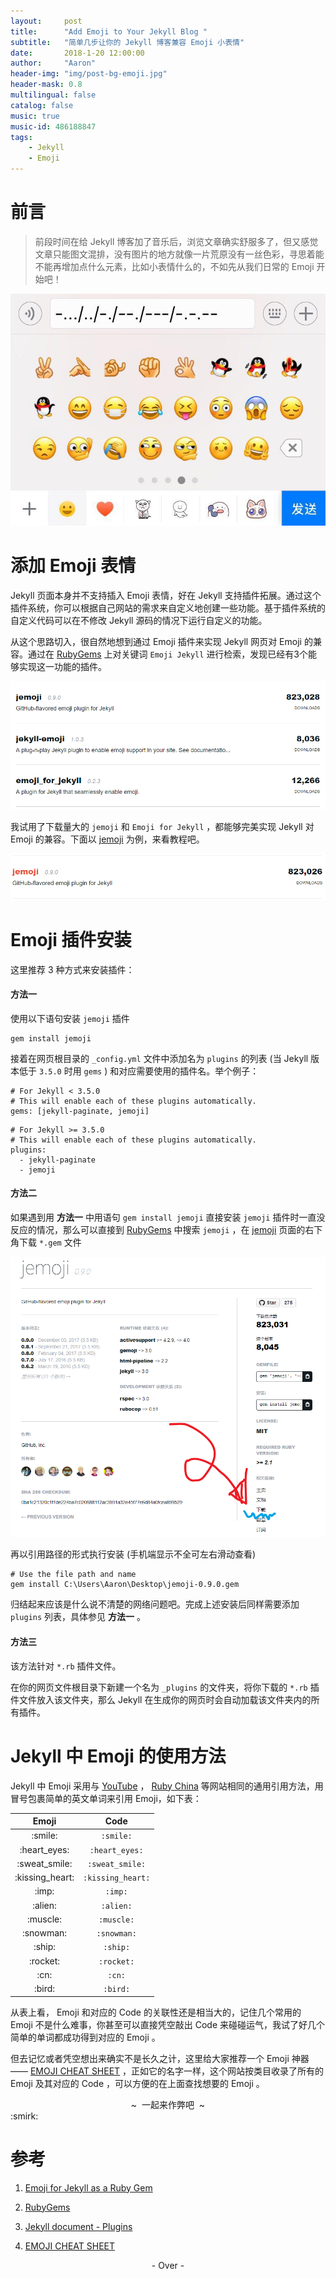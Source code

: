 ```yaml
---
layout:     post
title:      "Add Emoji to Your Jekyll Blog "
subtitle:   "简单几步让你的 Jekyll 博客兼容 Emoji 小表情"
date:       2018-1-20 12:00:00
author:     "Aaron"
header-img: "img/post-bg-emoji.jpg"
header-mask: 0.8
multilingual: false
catalog: false
music: true
music-id: 486188847
tags:
    - Jekyll
    - Emoji
---
```



# 前言
> 前段时间在给 Jekyll 博客加了音乐后，浏览文章确实舒服多了，但又感觉文章只能图文混排，没有图片的地方就像一片荒原没有一丝色彩，寻思着能不能再增加点什么元素，比如小表情什么的，不如先从我们日常的 Emoji 开始吧！


![textemoji](/img/in-post/2018-1-20-Emoji/textemoji.png)

# 添加 Emoji 表情

Jekyll 页面本身并不支持插入 Emoji 表情，好在 Jekyll 支持插件拓展。通过这个插件系统，你可以根据自己网站的需求来自定义地创建一些功能。基于插件系统的自定义代码可以在不修改 Jekyll 源码的情况下运行自定义的功能。

从这个思路切入，很自然地想到通过 Emoji 插件来实现 Jekyll 网页对 Emoji 的兼容。通过在 [RubyGems](https://rubygems.org/gems) 上对关键词 ```Emoji Jekyll``` 进行检索，发现已经有3个能够实现这一功能的插件。

![relevent Emoji](/img/in-post/2018-1-20-Emoji/releventEmoji.png)

我试用了下载量大的 ```jemoji``` 和 ```Emoji for Jekyll``` ，都能够完美实现 Jekyll 对 Emoji 的兼容。下面以 [jemoji](https://rubygems.org/gems/jemoji) 为例，来看教程吧。

![jemoji](/img/in-post/2018-1-20-Emoji/jemoji.png)


# Emoji 插件安装

这里推荐 3 种方式来安装插件：

#### **方法一**
使用以下语句安装 ```jemoji``` 插件
```
gem install jemoji
```

接着在网页根目录的 ```_config.yml``` 文件中添加名为 ```plugins``` 的列表 (当 Jekyll 版本低于 ```3.5.0``` 时用 ```gems``` ) 和对应需要使用的插件名。举个例子：

```
# For Jekyll < 3.5.0
# This will enable each of these plugins automatically.
gems: [jekyll-paginate, jemoji]
```

```
# For Jekyll >= 3.5.0
# This will enable each of these plugins automatically.
plugins:
  - jekyll-paginate
  - jemoji
```

#### **方法二**
如果遇到用 **方法一** 中用语句 ```gem install jemoji``` 直接安装 ```jemoji``` 插件时一直没反应的情况，那么可以直接到 [RubyGems](https://rubygems.org/gems) 中搜索 ```jemoji``` ，在 [jemoji](https://rubygems.org/gems/jemoji) 页面的右下角下载 ```*.gem``` 文件

![downloadJemoji](/img/in-post/2018-1-20-Emoji/downloadjemoji.png)

再以引用路径的形式执行安装 (手机端显示不全可左右滑动查看)

```
# Use the file path and name
gem install C:\Users\Aaron\Desktop\jemoji-0.9.0.gem
```

归结起来应该是什么说不清楚的网络问题吧。完成上述安装后同样需要添加 ```plugins``` 列表，具体参见 **方法一** 。


#### **方法三**
该方法针对 ```*.rb``` 插件文件。

在你的网页文件根目录下新建一个名为 ```_plugins``` 的文件夹，将你下载的 ```*.rb``` 插件文件放入该文件夹，那么 Jekyll 在生成你的网页时会自动加载该文件夹内的所有插件。

# Jekyll 中 Emoji 的使用方法

Jekyll 中 Emoji 采用与 [YouTube](https://youtube.com/) ， [Ruby China](http://ruby-china.org/) 等网站相同的通用引用方法，用冒号包裹简单的英文单词来引用 Emoji，如下表：

<style>
#emoji
img{margin: 0}
</style>

<table id="emoji" class="table table-bordered table-striped table-condensed">
	<thead>
		<tr>
			<th>Emoji</th>
			<th>Code</th>
		</tr>
	</thead>
	<tbody>
		<tr>
			<td align="center"> :smile: </td>
			<td align="center"> <code>:smile:</code> </td>
		</tr>
		<tr>
			<td align="center"> :heart_eyes: </td>
			<td align="center"> <code>:heart_eyes:</code> </td>
		</tr>
		<tr>
			<td align="center"> :sweat_smile: </td>
			<td align="center"> <code>:sweat_smile:</code> </td>
		</tr>
		<tr>
			<td align="center"> :kissing_heart: </td>
			<td align="center"> <code>:kissing_heart:</code> </td>
		</tr>
    <tr>
			<td align="center"> :imp: </td>
			<td align="center"> <code>:imp:</code> </td>
		</tr>
		<tr>
			<td align="center"> :alien: </td>
			<td align="center"> <code>:alien:</code> </td>
		</tr>
		<tr>
			<td align="center"> :muscle: </td>
			<td align="center"> <code>:muscle:</code> </td>
		</tr>
    <tr>
			<td align="center"> :snowman: </td>
			<td align="center"> <code>:snowman:</code> </td>
		</tr>
    <tr>
			<td align="center"> :ship: </td>
			<td align="center"> <code>:ship:</code> </td>
		</tr>
		<tr>
			<td align="center"> :rocket: </td>
			<td align="center"> <code>:rocket:</code> </td>
		</tr>
		<tr>
			<td align="center"> :cn: </td>
			<td align="center"> <code>:cn:</code> </td>
		</tr>
    <tr>
			<td align="center"> :bird: </td>
			<td align="center"> <code>:bird:</code> </td>
		</tr>
  </tbody>
</table>

从表上看， Emoji 和对应的 Code 的关联性还是相当大的，记住几个常用的 Emoji 不是什么难事，你甚至可以直接凭空敲出 Code 来碰碰运气，我试了好几个简单的单词都成功得到对应的 Emoji 。

但去记忆或者凭空想出来确实不是长久之计，这里给大家推荐一个 Emoji
神器—— [EMOJI CHEAT SHEET](https://www.webpagefx.com/tools/emoji-cheat-sheet/) ，正如它的名字一样，这个网站按类目收录了所有的 Emoji 及其对应的 Code ，可以方便的在上面查找想要的 Emoji 。

<center>~ &nbsp;一起来作弊吧&nbsp; ~</center>
:smirk:


# 参考

1. [Emoji for Jekyll as a Ruby Gem](http://www.yihangho.com/emoji-for-jekyll-as-a-ruby-gem/)

2. [RubyGems](https://rubygems.org/gems)

3. [Jekyll document - Plugins](https://jekyllrb.com/docs/plugins/)

4. [EMOJI CHEAT SHEET](https://www.webpagefx.com/tools/emoji-cheat-sheet/)


<center>- Over -</center>
